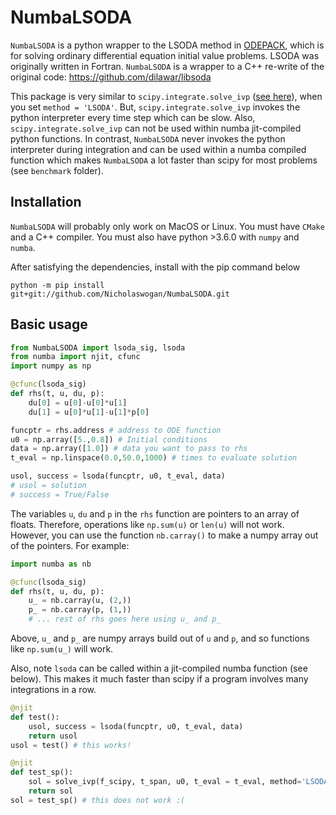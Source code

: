 # NumbaLSODA

`NumbaLSODA` is a python wrapper to the LSODA method in [ODEPACK](https://computing.llnl.gov/projects/odepack), which is for solving ordinary differential equation initial value problems. LSODA was originally written in Fortran. `NumbaLSODA` is a wrapper to a C++ re-write of the original code: https://github.com/dilawar/libsoda 

This package is very similar to `scipy.integrate.solve_ivp` ([see here](https://docs.scipy.org/doc/scipy/reference/generated/scipy.integrate.solve_ivp.html)), when you set `method = 'LSODA'`. But, `scipy.integrate.solve_ivp` invokes the python interpreter every time step which can be slow. Also, `scipy.integrate.solve_ivp` can not be used within numba jit-compiled python functions. In contrast, `NumbaLSODA` never invokes the python interpreter during integration and can be used within a numba compiled function which makes `NumbaLSODA` a lot faster than scipy for most problems (see `benchmark` folder).

## Installation
`NumbaLSODA` will probably only work on MacOS or Linux. You must have `CMake` and a C++ compiler. You must also have python >3.6.0 with `numpy` and `numba`.

After satisfying the dependencies, install with the pip command below

```
python -m pip install git+git://github.com/Nicholaswogan/NumbaLSODA.git
```

## Basic usage

```python
from NumbaLSODA import lsoda_sig, lsoda
from numba import njit, cfunc
import numpy as np

@cfunc(lsoda_sig)
def rhs(t, u, du, p):
    du[0] = u[0]-u[0]*u[1]
    du[1] = u[0]*u[1]-u[1]*p[0]

funcptr = rhs.address # address to ODE function
u0 = np.array([5.,0.8]) # Initial conditions
data = np.array([1.0]) # data you want to pass to rhs
t_eval = np.linspace(0.0,50.0,1000) # times to evaluate solution

usol, success = lsoda(funcptr, u0, t_eval, data)
# usol = solution
# success = True/False
```

The variables `u`, `du` and `p` in the `rhs` function are pointers to an array of floats. Therefore, operations like `np.sum(u)` or `len(u)` will not work. However, you can use the function `nb.carray()` to make a numpy array out of the pointers. For example:

```python
import numba as nb

@cfunc(lsoda_sig)
def rhs(t, u, du, p):
    u_ = nb.carray(u, (2,))
    p_ = nb.carray(p, (1,))
    # ... rest of rhs goes here using u_ and p_
```

Above, `u_` and `p_` are numpy arrays build out of `u` and `p`, and so functions like `np.sum(u_)` will work.

Also, note `lsoda` can be called within a jit-compiled numba function (see below). This makes it much faster than scipy if a program involves many integrations in a row.

```python
@njit
def test():
    usol, success = lsoda(funcptr, u0, t_eval, data)
    return usol
usol = test() # this works!

@njit
def test_sp():
    sol = solve_ivp(f_scipy, t_span, u0, t_eval = t_eval, method='LSODA')
    return sol
sol = test_sp() # this does not work :(
```
